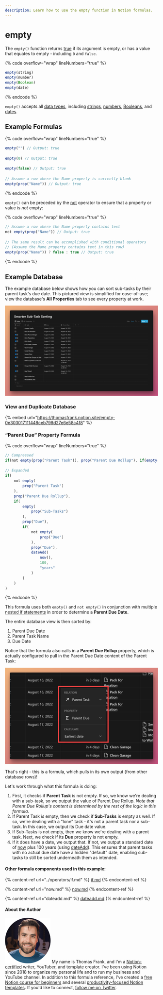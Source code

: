 ```yaml
---
description: Learn how to use the empty function in Notion formulas.
---
```


# empty

The `empty()` function returns [true](../constants/true.md) if its argument is empty, or has a value that equates to empty - including `0` and `false`.

{% code overflow="wrap" lineNumbers="true" %}
```jsx
empty(string)
empty(number)
empty(Boolean)
empty(date)
```
{% endcode %}

`empty()` accepts all [data types](../../formula-basics/data-types/), including [strings](../../formula-basics/data-types/string.md), [numbers](../../formula-basics/data-types/number.md), [Booleans](../../formula-basics/data-types/boolean-checkbox.md), and [dates](../../formula-basics/data-types/date-data-type.md).

## Example Formulas

{% code overflow="wrap" lineNumbers="true" %}
```jsx
empty("") // Output: true

empty(0) // Output: true

empty(false) // Output: true

// Assume a row where the Name property is currently blank
empty(prop("Name")) // Output: true
```
{% endcode %}

`empty()` can be preceded by the [not](../operators/not.md) operator to ensure that a property or value is _not_ empty:

{% code overflow="wrap" lineNumbers="true" %}
```jsx
// Assume a row where the Name property contains text
not empty(prop("Name")) // Output: true

// The same result can be accomplished with conditional operators
// (Assume the Name property contains text in this row)
empty(prop("Name")) ? false : true // Output: true
```
{% endcode %}

## Example Database

The example database below shows how you can sort sub-tasks by their parent task's due date. This pictured view is simplified for ease-of-use; view the database's **All Properties** tab to see every property at work.

![](<../../.gitbook/assets/Empty Function - Notion Formulas.png>)

### View and Duplicate Database

{% embed url="https://thomasfrank.notion.site/empty-0e303017111448ceb798d27e6e58c4f8" %}

### “Parent Due” Property Formula

{% code overflow="wrap" lineNumbers="true" %}
```jsx
// Compressed
if(not empty(prop("Parent Task")), prop("Parent Due Rollup"), if(empty(prop("Sub-Tasks")), prop("Due"), if(not empty(prop("Due")), prop("Due"), dateAdd(now(), 100, "years"))))

// Expanded
if(
    not empty(
        prop("Parent Task")
    ), 
    prop("Parent Due Rollup"), 
    if(
        empty(
            prop("Sub-Tasks")
        ), 
        prop("Due"), 
        if(
            not empty(
                prop("Due")
            ), 
            prop("Due"), 
            dateAdd(
                now(),
                100, 
                "years"
            )
        )
    )
)
```
{% endcode %}

This formula uses both `empty()` and `not empty()` in conjunction with multiple [nested if statements](../operators/if.md#nested-if-then-statements) in order to determine a **Parent Due Date.**

The entire database view is then sorted by:

1. Parent Due Date
2. Parent Task Name
3. Due Date

Notice that the formula also calls in a **Parent Due Rollup** property, which is actually configured to pull in the Parent Due Date content of the Parent Task:

![](<../../.gitbook/assets/Parent Due Rollup.png>)

That's right - this is a formula, which pulls in its own output (from other database rows)!

Let's work through what this formula is doing:

1. First, it checks if **Parent Task** is not empty. If so, we know we're dealing with a sub-task, so we output the value of Parent Due Rollup. _Note that Parent Due Rollup's content is determined by the rest of the logic in this formula._
2. If Parent Task _is_ empty, then we check if **Sub-Tasks** is empty as well. If so, we're dealing with a "lone" task - it's not a parent task nor a sub-task. In this case, we output its Due date value.
3. If Sub-Tasks is not empty, then we know we're dealing with a parent task. Next, we check if its **Due** property is not empty.
4. If it does have a date, we output that. If not, we output a standard date of [now](now.md) plus 100 years (using [dateAdd](dateadd.md)). This ensures that parent tasks with no actual due date have a hidden "default" date, enabling sub-tasks to still be sorted underneath them as intended.

#### Other formula components used in this example:

{% content-ref url="../operators/if.md" %}
[if.md](../operators/if.md)
{% endcontent-ref %}

{% content-ref url="now.md" %}
[now.md](now.md)
{% endcontent-ref %}

{% content-ref url="dateadd.md" %}
[dateadd.md](dateadd.md)
{% endcontent-ref %}

#### About the Author

<img src="../../.gitbook/assets/Notion Fundamentals with Thomas Frank - Avatar 2021 compressed (1).png" alt="" data-size="line"> My name is Thomas Frank, and I'm a [Notion-certified](https://www.credly.com/badges/95fae13a-17bf-4b4a-a3d2-d58c8a3e6a2a/public\_url) writer, YouTuber, and template creator. I've been using Notion since 2018 to organize my personal life and to run my business and YouTube channel. In addition to this formula reference, I've created a [free Notion course for beginners](https://thomasjfrank.com/fundamentals/) and several [productivity-focused Notion templates](https://thomasjfrank.com/templates/). If you'd like to connect, [follow me on Twitter](https://twitter.com/TomFrankly).
